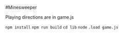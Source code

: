 #Minesweeper

Playing directions are in game.js

`npm install`
`npm run build`
`cd lib`
`node`
`.load game.js`
